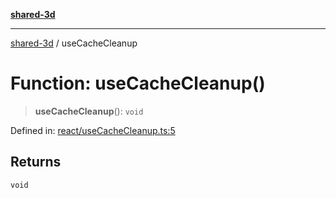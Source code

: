 [**shared-3d**](../README.md)

***

[shared-3d](../globals.md) / useCacheCleanup

# Function: useCacheCleanup()

> **useCacheCleanup**(): `void`

Defined in: [react/useCacheCleanup.ts:5](https://github.com/ysordo/shared-3d/blob/b6432fb3e17dac484f77d6ff1862cd9a4f0ddf38/src/react/useCacheCleanup.ts#L5)

## Returns

`void`

